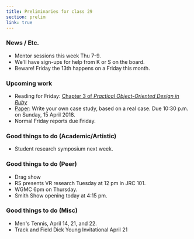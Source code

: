```yaml
---
title: Preliminaries for class 29
section: prelim
link: true
---
```

### News / Etc.

* Mentor sessions this week Thu 7-9.
* We'll have sign-ups for help from K or S on the board.
* Beware!  Friday the 13th happens on a Friday this month.

### Upcoming work

* Reading for Friday: [Chapter 3 of _Practical Object-Oriented
  Design in Ruby_](../readings/poodr03)
* [Paper](../assignments/paper): Write your own case study, based on a 
  real case.  Due 10:30 p.m. on Sunday, 15 April 2018.
* Normal Friday reports due Friday.

### Good things to do (Academic/Artistic)

* Student research symposium next week.

### Good things to do (Peer)

* Drag show
* RS presents VR research Tuesday at 12 pm in JRC 101.
* WGMC 6pm on Thursday.
* Smith Show opening today at 4:15 pm.

### Good things to do (Misc)

* Men's Tennis, April 14, 21, and 22.
* Track and Field Dick Young Invitational April 21

